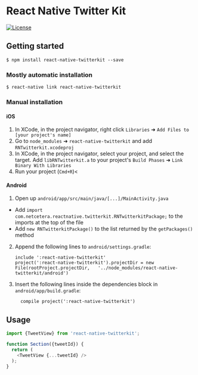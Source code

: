 # React Native Twitter Kit
[![License](https://img.shields.io/badge/license-MIT-blue.svg?style=flat)](https://github.com/netceteragroup/react-native-twitterkit/blob/master/LICENSE)

## Getting started

`$ npm install react-native-twitterkit --save`

### Mostly automatic installation

`$ react-native link react-native-twitterkit`

### Manual installation


#### iOS

1. In XCode, in the project navigator, right click `Libraries` ➜ `Add Files to [your project's name]`
2. Go to `node_modules` ➜ `react-native-twitterkit` and add `RNTwitterkit.xcodeproj`
3. In XCode, in the project navigator, select your project, and select the target. Add `libRNTwitterkit.a` to your project's `Build Phases` ➜ `Link Binary With Libraries`
4. Run your project (`Cmd+R`)<

#### Android

1. Open up `android/app/src/main/java/[...]/MainActivity.java`
  - Add `import com.netcetera.reactnative.twitterkit.RNTwitterkitPackage;` to the imports at the top of the file
  - Add `new RNTwitterkitPackage()` to the list returned by the `getPackages()` method
2. Append the following lines to `android/settings.gradle`:
  	```
  	include ':react-native-twitterkit'
  	project(':react-native-twitterkit').projectDir = new File(rootProject.projectDir, 	'../node_modules/react-native-twitterkit/android')
  	```
3. Insert the following lines inside the dependencies block in `android/app/build.gradle`:
  	```
      compile project(':react-native-twitterkit')
  	```


## Usage
```javascript
import {TweetView} from 'react-native-twitterkit';

function Section({tweetId}) {
  return (
    <TweetView {...tweetId} />
  );
}
```
  
